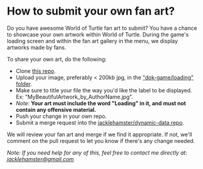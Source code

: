 # How to submit your own fan art?

Do you have awesome World of Turtle fan art to submit?
You have a chance to showcase your own artwork within World of Turtle.
During the game's loading screen and within the fan art gallery in the menu, we display artworks made by fans.

To share your own art, do the following:
- Clone [this repo](https://github.com/jacklehamster/dynamic-data).
- Upload your image, preferably < 200kb jpg, in the ["dok-game/loading" folder](https://github.com/jacklehamster/dynamic-data/tree/main/dok-game/loading).
- Make sure to title your file the way you'd like the label to be displayed. Ex: "MyBeautifulArtwork_by_AuthorName.jpg".
- *Note*: **Your art must include the word "Loading" in it, and must not contain any offensive material.**
- Push your change in your own repo.
- Submit a merge request into the [jacklehamster/dynamic-data repo](https://github.com/jacklehamster/dynamic-data).

We will review your fan art and merge if we find it appropriate. If not, we'll comment on the pull request to let you know if there's any change needed.

*Note: If you need help for any of this, feel free to contact me directly at: jacklehamster@gmail.com*
